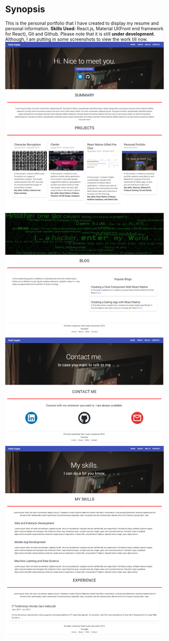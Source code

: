 # Synopsis

This is the personal portfolio that I have created to display my resume and personal information.
**Skills Used:** React.js, Material UI(Front end framework for React), Git and Github. 
Please note that it is still **under development**. Although, I am putting in some screenshots to view the work till now.
![Home Page](images/home.png) 
![Contact Page](images/contact.png) 
![Skills Page](images/skills.png) 